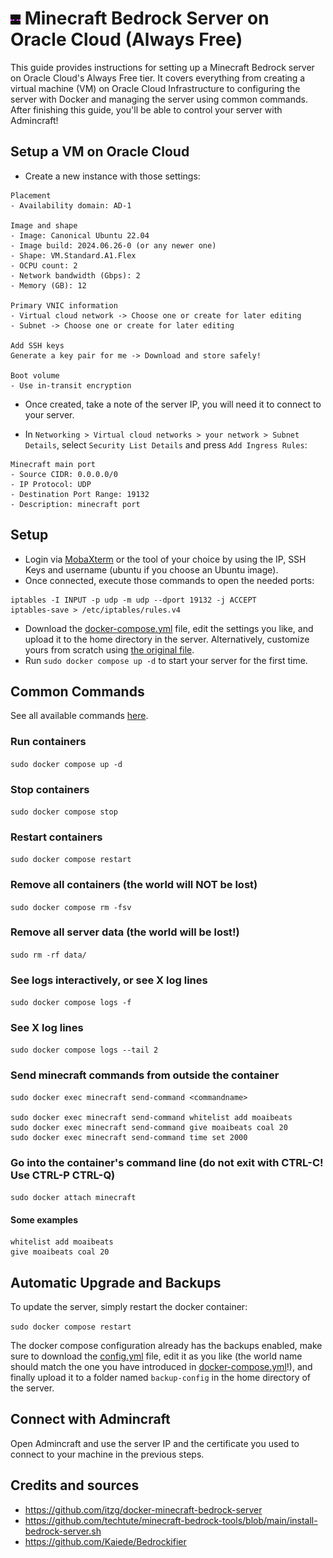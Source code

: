 # ![Admincraft logo](../logo/variants/enderman.png) Minecraft Bedrock Server on Oracle Cloud (Always Free)

This guide provides instructions for setting up a Minecraft Bedrock server on Oracle Cloud's Always Free tier. It covers everything from creating a virtual machine (VM) on Oracle Cloud Infrastructure to configuring the server with Docker and managing the server using common commands. After finishing this guide, you'll be able to control your server with Admincraft!

## Setup a VM on Oracle Cloud

- Create a new instance with those settings:

```
Placement
- Availability domain: AD-1

Image and shape
- Image: Canonical Ubuntu 22.04
- Image build: 2024.06.26-0 (or any newer one)
- Shape: VM.Standard.A1.Flex
- OCPU count: 2
- Network bandwidth (Gbps): 2
- Memory (GB): 12

Primary VNIC information
- Virtual cloud network -> Choose one or create for later editing
- Subnet -> Choose one or create for later editing

Add SSH keys
Generate a key pair for me -> Download and store safely!

Boot volume
- Use in-transit encryption
```

- Once created, take a note of the server IP, you will need it to connect to your server.

- In `Networking > Virtual cloud networks > your network > Subnet Details`, select `Security List Details` and press `Add Ingress Rules`:

```
Minecraft main port
- Source CIDR: 0.0.0.0/0
- IP Protocol: UDP
- Destination Port Range: 19132
- Description: minecraft port
```

## Setup

- Login via [MobaXterm](https://mobaxterm.mobatek.net/download.html) or the tool of your choice by using the IP, SSH Keys and username (ubuntu if you choose an Ubuntu image).
- Once connected, execute those commands to open the needed ports:

```
iptables -I INPUT -p udp -m udp --dport 19132 -j ACCEPT
iptables-save > /etc/iptables/rules.v4
```

- Download the [docker-compose.yml](docker-compose.yml) file, edit the settings you like, and upload it to the home directory in the server. Alternatively, customize yours from scratch using [the original file](https://github.com/itzg/docker-minecraft-bedrock-server/blob/master/examples/docker-compose.yml).
- Run `sudo docker compose up -d` to start your server for the first time.

## Common Commands

See all available commands [here](https://minecraftbedrock-archive.fandom.com/wiki/Commands/List_of_Commands).

### Run containers

`sudo docker compose up -d`

### Stop containers

`sudo docker compose stop`

### Restart containers

`sudo docker compose restart`

### Remove all containers (the world will NOT be lost)

`sudo docker compose rm -fsv`

### Remove all server data (the world will be lost!)

`sudo rm -rf data/`

### See logs interactively, or see X log lines

`sudo docker compose logs -f`

### See X log lines

`sudo docker compose logs --tail 2`

### Send minecraft commands from outside the container

```
sudo docker exec minecraft send-command <commandname>

sudo docker exec minecraft send-command whitelist add moaibeats
sudo docker exec minecraft send-command give moaibeats coal 20
sudo docker exec minecraft send-command time set 2000
```

### Go into the container's command line (do not exit with CTRL-C! Use CTRL-P CTRL-Q)

`sudo docker attach minecraft`

#### Some examples

```
whitelist add moaibeats
give moaibeats coal 20
```

## Automatic Upgrade and Backups

To update the server, simply restart the docker container:

`sudo docker compose restart`

The docker compose configuration already has the backups enabled, make sure to download the [config.yml](config.yml) file, edit it as you like (the world name should match the one you have introduced in [docker-compose.yml](docker-compose.yml)!), and finally upload it to a folder named `backup-config` in the home directory of the server.

## Connect with Admincraft

Open Admincraft and use the server IP and the certificate you used to connect to your machine in the previous steps.

## Credits and sources

- https://github.com/itzg/docker-minecraft-bedrock-server
- https://github.com/techtute/minecraft-bedrock-tools/blob/main/install-bedrock-server.sh
- https://github.com/Kaiede/Bedrockifier
